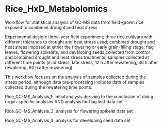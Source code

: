 # Rice_HxD_Metabolomics
Workflow for statistical analysis of GC-MS data from field-grown rice exposed to combined drought and heat stress

Experimental design: 
three-year field experiment;
three rice cultivars with different tolerance to drought and heat stress used;
combined drought and heat stress imposed at either the flowering or early grain-filling stage;
flag leaves, flowering spikelets, and developing seeds collected from control and combined drought and heat stress treatments;
samples collected at different time points (mild stress, late stress, 12 h after rewatering, 36 h after rewatering, 60 h after rewatering)

This workflow focuses on the analysis of samples collected during the stress period, although data pre-processing includes data of samples collected during the rewatering time points.

Rice_GC-MS_Analysis_1: initial analysis deriving to the conclusion of doing organ-specific analyses AND analysis for flag leaf data set

Rice_GC-MS_Analysis_2: analysis for flowering spikelet data set

Rice_GC-MS_Analysis_3: analysis for developing seed data set
